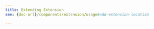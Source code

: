 ```yaml
---
title: Extending Extension
see: {doc-url}/components/extension/usage#add-extension-location

---
```

